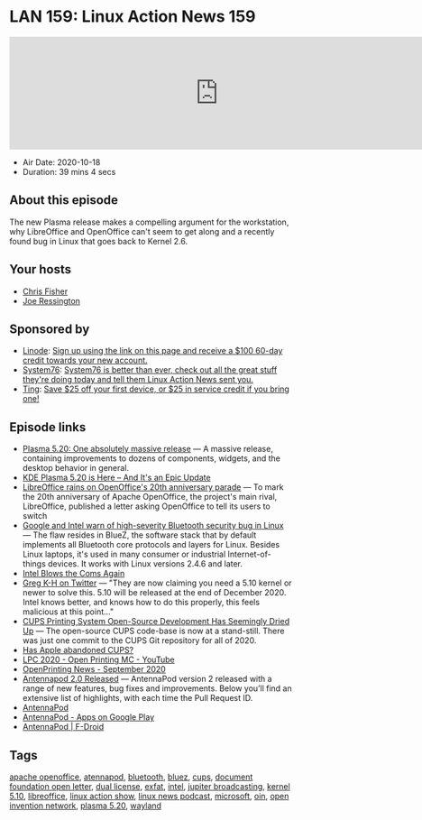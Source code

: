 # LAN 159: Linux Action News 159

<iframe src="https://player.fireside.fm/v2/DAcK9LdX+zVCm9mlv?theme=dark" width="740" height="200" frameborder="0" scrolling="no"></iframe>

* Air Date: 2020-10-18
* Duration: 39 mins 4 secs

## About this episode

The new Plasma release makes a compelling argument for the workstation, why LibreOffice and OpenOffice can't seem to get along and a recently found bug in Linux that goes back to Kernel 2.6.

## Your hosts
* [Chris Fisher](https://linuxactionnews.com/hosts/chris)
* [Joe Ressington](https://linuxactionnews.com/hosts/joe)

## Sponsored by

  * [Linode](http://linode.com/lan): [Sign up using the link on this page and receive a $100 60-day credit towards your new account. ](http://linode.com/lan)
  * [System76](https://system76.com/): [System76 is better than ever, check out all the great stuff they're doing today and tell them Linux Action News sent you.](https://system76.com/)
  * [Ting](https://linux.ting.com): [Save $25 off your first device, or $25 in service credit if you bring one!](https://linux.ting.com)



## Episode links

  * [Plasma 5.20: One absolutely massive release](https://kde.org/announcements/plasma-5.20.0 "Plasma 5.20: One absolutely massive release") — A massive release, containing improvements to dozens of components, widgets, and the desktop behavior in general.
  * [KDE Plasma 5.20 is Here – And It's an Epic Update](https://www.omgubuntu.co.uk/2020/09/kde-plasma-5-20-release-features "KDE Plasma 5.20 is Here – And It's an Epic Update")
  * [LibreOffice rains on OpenOffice's 20th anniversary parade](https://www.theregister.com/2020/10/15/libreoffice_openoffice_taunts/ "LibreOffice rains on OpenOffice's 20th anniversary parade") — To mark the 20th anniversary of Apache OpenOffice, the project's main rival, LibreOffice, published a letter asking OpenOffice to tell its users to switch
  * [Google and Intel warn of high-severity Bluetooth security bug in Linux](https://arstechnica.com/information-technology/2020/10/google-and-intel-warn-of-high-severity-bluetooth-security-bug-in-linux/ "Google and Intel warn of high-severity Bluetooth security bug in Linux") — The flaw resides in BlueZ, the software stack that by default implements all Bluetooth core protocols and layers for Linux. Besides Linux laptops, it's used in many consumer or industrial Internet-of-things devices. It works with Linux versions 2.4.6 and later.
  * [Intel Blows the Coms Again](https://twitter.com/mjg59/status/1316484882877435904 "Intel Blows the Coms Again")
  * [Greg K-H on Twitter](https://twitter.com/gregkh/status/1316600055713931266 "Greg K-H on Twitter") — "They are now claiming you need a 5.10 kernel or newer to solve this. 5.10 will be released at the end of December 2020. Intel knows better, and knows how to do this properly, this feels malicious at this point..."
  * [CUPS Printing System Open-Source Development Has Seemingly Dried Up](https://www.phoronix.com/scan.php?page=news_item&px=Linux-2020-CUPS-Git "CUPS Printing System Open-Source Development Has Seemingly Dried Up") — The open-source CUPS code-base is now at a stand-still. There was just one commit to the CUPS Git repository for all of 2020.
  * [Has Apple abandoned CUPS?](https://www.theregister.com/2020/10/15/apple_cups_develoment/ "Has Apple abandoned CUPS?")
  * [LPC 2020 - Open Printing MC - YouTube](https://www.youtube.com/watch?v=MPGh9FUW4as&feature=youtu.be&t=863 "LPC 2020 - Open Printing MC - YouTube")
  * [OpenPrinting News - September 2020](https://openprinting.github.io/OpenPrinting-News-September-2020/ "OpenPrinting News - September 2020")
  * [Antennapod 2.0 Released](https://antennapod.org/blog/2020/09/version-2-changelog "Antennapod 2.0 Released") — AntennaPod version 2 released with a range of new features, bug fixes and improvements. Below you’ll find an extensive list of highlights, with each time the Pull Request ID.
  * [AntennaPod](https://antennapod.org/ "AntennaPod")
  * [AntennaPod - Apps on Google Play](https://play.google.com/store/apps/details?id=de.danoeh.antennapod&hl=en_US&gl=US "AntennaPod - Apps on Google Play")
  * [AntennaPod | F-Droid](https://f-droid.org/en/packages/de.danoeh.antennapod/ "AntennaPod | F-Droid")



## Tags

[apache openoffice](https://linuxactionnews.com/tags/apache%20openoffice), [atennapod](https://linuxactionnews.com/tags/atennapod), [bluetooth](https://linuxactionnews.com/tags/bluetooth), [bluez](https://linuxactionnews.com/tags/bluez), [cups](https://linuxactionnews.com/tags/cups), [document foundation open letter](https://linuxactionnews.com/tags/document%20foundation%20open%20letter), [dual license](https://linuxactionnews.com/tags/dual%20license), [exfat](https://linuxactionnews.com/tags/exfat), [intel](https://linuxactionnews.com/tags/intel), [jupiter broadcasting](https://linuxactionnews.com/tags/jupiter%20broadcasting), [kernel 5.10](https://linuxactionnews.com/tags/kernel%205.10), [libreoffice](https://linuxactionnews.com/tags/libreoffice), [linux action show](https://linuxactionnews.com/tags/linux%20action%20show), [linux news podcast](https://linuxactionnews.com/tags/linux%20news%20podcast), [microsoft](https://linuxactionnews.com/tags/microsoft), [oin](https://linuxactionnews.com/tags/oin), [open invention network](https://linuxactionnews.com/tags/open%20invention%20network), [plasma 5.20](https://linuxactionnews.com/tags/plasma%205.20), [wayland](https://linuxactionnews.com/tags/wayland)